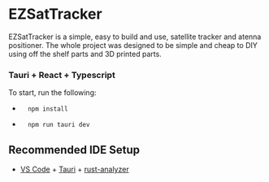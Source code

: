 # EZSatTracker
EZSatTracker is a simple, easy to build and use, satellite tracker and atenna positioner. The whole project was designed to be simple and cheap to DIY using off the shelf parts and 3D printed parts.

### Tauri + React + Typescript
To start, run the following: 

-       npm install
-       npm run tauri dev

## Recommended IDE Setup

- [VS Code](https://code.visualstudio.com/) + [Tauri](https://marketplace.visualstudio.com/items?itemName=tauri-apps.tauri-vscode) + [rust-analyzer](https://marketplace.visualstudio.com/items?itemName=rust-lang.rust-analyzer)
